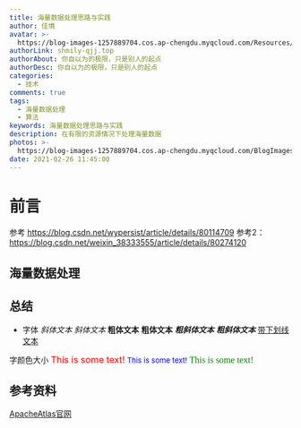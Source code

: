 ```yaml
---
title: 海量数据处理思路与实践
author: 佳境
avatar: >-
  https://blog-images-1257889704.cos.ap-chengdu.myqcloud.com/Resources/img/custom/avatar.jpg
authorLink: shmily-qjj.top
authorAbout: 你自以为的极限，只是别人的起点
authorDesc: 你自以为的极限，只是别人的起点
categories:
  - 技术
comments: true
tags:
  - 海量数据处理
  - 算法
keywords: 海量数据处理思路与实践
description: 在有限的资源情况下处理海量数据
photos: >-
  https://blog-images-1257889704.cos.ap-chengdu.myqcloud.com/BlogImages/Atlas/Atlas-Cover.jpg
date: 2021-02-26 11:45:00
---
```

# 前言  

参考 https://blog.csdn.net/wypersist/article/details/80114709
参考2：https://blog.csdn.net/weixin_38333555/article/details/80274120
## 海量数据处理  
  

## 总结 

* 字体
*斜体文本*
_斜体文本_
**粗体文本**
__粗体文本__
***粗斜体文本***
___粗斜体文本___
<u>带下划线文本</u>

字颜色大小
<font size="3" color="red">This is some text!</font>
<font size="2" color="blue">This is some text!</font>
<font face="verdana" color="green"  size="3">This is some text!</font>


## 参考资料  
[ApacheAtlas官网](http://atlas.apache.org/#/)
[]()

